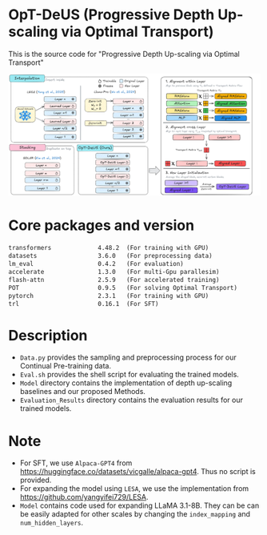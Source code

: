 # OpT-DeUS (Progressive Depth Up-scaling via Optimal Transport)
This is the source code for "Progressive Depth Up-scaling via Optimal Transport"

![image](Figure/Method.png)
# Core packages and version
```text
transformers             4.48.2  (For training with GPU)
datasets                 3.6.0   (For preprocessing data)
lm_eval                  0.4.2   (For evaluation)
accelerate               1.3.0   (For multi-Gpu parallesim)
flash-attn               2.5.9   (For accelerated training)
POT                      0.9.5   (For solving Optimal Transport)
pytorch                  2.3.1   (For training with GPU)   
trl                      0.16.1  (For SFT)
```

# Description
- `Data.py` provides the sampling and preprocessing process for our Continual Pre-training data.
- `Eval.sh` provides the shell script for evaluating the trained models.
- `Model` directory contains the implementation of depth up-scaling baselines and our proposed Methods.
- `Evaluation_Results` directory contains the evaluation results for our trained models.


# Note
- For SFT, we use  `Alpaca-GPT4` from https://huggingface.co/datasets/vicgalle/alpaca-gpt4. Thus no script is provided.
- For expanding the model using `LESA`, we use the implementation from https://github.com/yangyifei729/LESA.
- `Model` contains code used for expanding LLaMA 3.1-8B. They can be can be easily adapted for other scales by changing the `index_mapping` and `num_hidden_layers`.
